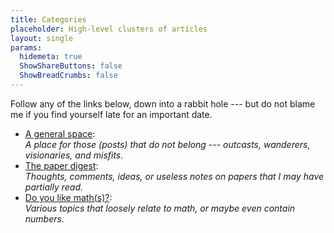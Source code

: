 ```yaml
---
title: Categories
placeholder: High-level clusters of articles
layout: single
params:
  hidemeta: true
  ShowShareButtons: false
  ShowBreadCrumbs: false
---
```


Follow any of the links below, down into a rabbit hole --- but do not blame me if you find yourself late for an important date.

- [A general space](/general/):  
  _A place for those (posts) that do not belong --- outcasts, wanderers, visionaries, and misfits._
- [The paper digest](/digest/):  
  _Thoughts, comments, ideas, or useless notes on papers that I may have partially read._
- [Do you like math(s)?](/math/):  
  _Various topics that loosely relate to math, or maybe even contain numbers._
